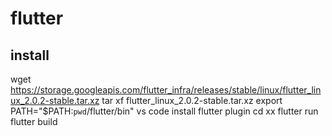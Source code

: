 # flutter

## install 
wget https://storage.googleapis.com/flutter_infra/releases/stable/linux/flutter_linux_2.0.2-stable.tar.xz
tar xf flutter_linux_2.0.2-stable.tar.xz
export PATH="$PATH:`pwd`/flutter/bin"
vs code install flutter plugin
cd xx
flutter run 
flutter build